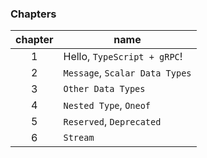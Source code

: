 ### Chapters

| chapter | name                           |
| :-----: | ------------------------------ |
|    1    | Hello, `TypeScript + gRPC`!    |
|    2    | `Message`, `Scalar Data Types` |
|    3    | `Other Data Types`             |
|    4    | `Nested Type`, `Oneof`         |
|    5    | `Reserved`, `Deprecated`       |
|    6    | `Stream`                       |
